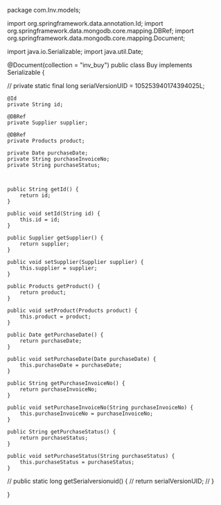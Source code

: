 package com.Inv.models;

import org.springframework.data.annotation.Id;
import org.springframework.data.mongodb.core.mapping.DBRef;
import org.springframework.data.mongodb.core.mapping.Document;

import java.io.Serializable;
import java.util.Date;

@Document(collection = "inv_buy")
public class Buy implements Serializable {

//    private static final long serialVersionUID = 105253940174394025L;

    @Id
    private String id;

    @DBRef
    private Supplier supplier;

    @DBRef
    private Products product;

    private Date purchaseDate;
    private String purchaseInvoiceNo;
    private String purchaseStatus;



    public String getId() {
        return id;
    }

    public void setId(String id) {
        this.id = id;
    }

    public Supplier getSupplier() {
        return supplier;
    }

    public void setSupplier(Supplier supplier) {
        this.supplier = supplier;
    }

    public Products getProduct() {
        return product;
    }

    public void setProduct(Products product) {
        this.product = product;
    }

    public Date getPurchaseDate() {
        return purchaseDate;
    }

    public void setPurchaseDate(Date purchaseDate) {
        this.purchaseDate = purchaseDate;
    }

    public String getPurchaseInvoiceNo() {
        return purchaseInvoiceNo;
    }

    public void setPurchaseInvoiceNo(String purchaseInvoiceNo) {
        this.purchaseInvoiceNo = purchaseInvoiceNo;
    }

    public String getPurchaseStatus() {
        return purchaseStatus;
    }

    public void setPurchaseStatus(String purchaseStatus) {
        this.purchaseStatus = purchaseStatus;
    }

//	public static long getSerialversionuid() {
//		return serialVersionUID;
//	}

    
}
